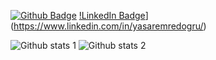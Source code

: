 [![Github Badge](https://img.shields.io/badge/-Github-000?style=quare&labelColor=000&logo=Github&logoColor=white&link=link)](https://github.com/yemredogru) 
[!LinkedIn Badge](https://img.shields.io/badge/LinkedIn-0077B5?style=for-the-badge&logo=linkedin&logoColor=white&link=link)](https://www.linkedin.com/in/yasaremredogru/)


![Github stats 1](https://github-readme-stats.vercel.app/api?username=yemredogru&show_icons=true&theme=gradient) 
![Github stats 2](https://github-readme-stats.vercel.app/api?username=yemredogru&show_icons=true&theme=radical)
